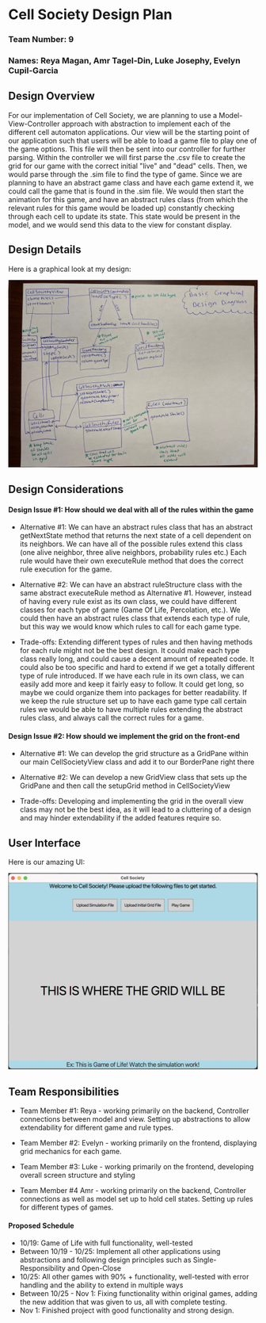 # Cell Society Design Plan
### Team Number: 9
### Names: Reya Magan, Amr Tagel-Din, Luke Josephy, Evelyn Cupil-Garcia


## Design Overview
For our implementation of Cell Society, we are planning
to use a Model-View-Controller approach with abstraction 
to implement each of the different cell automaton applications.
Our view will be the starting point of our application such that
users will be able to load a game file to play one of the game options.
This file will then be sent into our controller for further parsing.
Within the controller we will first parse the .csv file to create
the grid for our game with the correct initial "live" and "dead" cells.
Then, we would parse through the .sim file to find the type of game. Since we
are planning to have an abstract game class and have each game extend it, we could call the
game that is found in the .sim file. We would then start the animation for this game,
and have an abstract rules class (from which the relevant rules for this game would be loaded up)
constantly checking through each cell to update its state. This state would be present in the model,
and we would send this data to the view for constant display.


## Design Details

Here is a graphical look at my design:

![This is cool, too bad you can't see it](images/graphicaldesigncell.jpg "An initial design")



## Design Considerations

#### Design Issue #1: How should we deal with all of the rules within the game

 * Alternative #1: We can have an abstract rules class that has an abstract getNextState method that returns the next state of a cell dependent on its neighbors.
We can have all of the possible rules extend this class (one alive neighbor, three alive neighbors, probability rules etc.) Each rule would have their own executeRule method that does the correct
rule execution for the game.


 * Alternative #2: We can have an abstract ruleStructure class with the same abstract executeRule method as Alternative #1. However, instead of having every rule exist as its own class, we could have different classes
for each type of game (Game Of Life, Percolation, etc.). We could then have an abstract rules class that extends each type of rule, but this way we would know which rules to call for each game type.


 * Trade-offs: Extending different types of rules and then having methods for each rule might not be the best design. It could make each type class really long, and could cause a decent amount of repeated code. It could also be too specific and hard to extend if we get a totally different type of rule introduced.  If we have each rule in its own class, we can easily add more and keep it fairly easy to follow. It could get long, so maybe we could organize them into packages for better readability. If we keep the rule structure set up to have each game type call certain rules we would be able to have multiple rules extending the abstract rules class, and always call the correct rules for a game.


#### Design Issue #2: How should we implement the grid on the front-end

 * Alternative #1: We can develop the grid structure as a GridPane within our main CellSocietyView class and add it to our BorderPane right there


 * Alternative #2: We can develop a new GridView class that sets up the GridPane and then call the setupGrid method in CellSocietyView 


 * Trade-offs: Developing and implementing the grid in the overall view class may not be the best idea, as it will lead to a cluttering of a design and may hinder extendability if the added features require so. 


## User Interface

Here is our amazing UI:

![This is cool, too bad you can't see it](images/CellSocietyUIPlan.png "Our planned design")

## Team Responsibilities

 * Team Member #1: Reya - working primarily on the backend, Controller connections between model and view. Setting up abstractions to allow extendability for different game and rule types.

 * Team Member #2: Evelyn - working primarily on the frontend, displaying grid mechanics for each game.

 * Team Member #3: Luke - working primarily on the frontend, developing overall screen structure and styling

 * Team Member #4 Amr - working primarily on the backend, Controller connections as well as model set up to hold cell states. Setting up rules for different types of games.


#### Proposed Schedule

* 10/19: Game of Life with full functionality, well-tested
* Between 10/19 - 10/25: Implement all other applications using abstractions and following design principles such as Single-Responsibility and Open-Close
* 10/25: All other games with 90% + functionality, well-tested with error handling and the ability to extend in multiple ways
* Between 10/25 - Nov 1: Fixing functionality within original games, adding the new addition that was given to us, all with complete testing.
* Nov 1: Finished project with good functionality and strong design.
